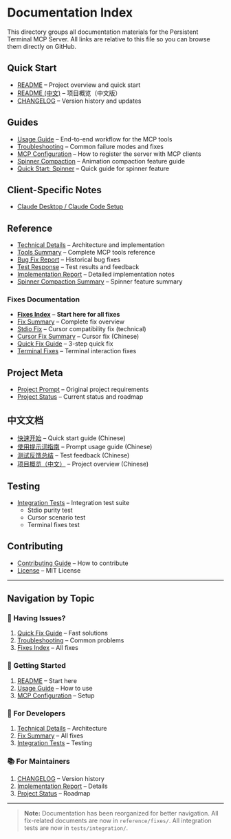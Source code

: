 # Documentation Index

This directory groups all documentation materials for the Persistent Terminal MCP Server.
All links are relative to this file so you can browse them directly on GitHub.

## Quick Start
- [README](../README.md) – Project overview and quick start
- [README (中文)](../README.zh-CN.md) – 项目概览（中文版）
- [CHANGELOG](../CHANGELOG.md) – Version history and updates

## Guides
- [Usage Guide](guides/usage.md) – End-to-end workflow for the MCP tools
- [Troubleshooting](guides/troubleshooting.md) – Common failure modes and fixes
- [MCP Configuration](guides/mcp-config.md) – How to register the server with MCP clients
- [Spinner Compaction](guides/spinner-compaction.md) – Animation compaction feature guide
- [Quick Start: Spinner](guides/quick-start-spinner.md) – Quick guide for spinner feature

## Client-Specific Notes
- [Claude Desktop / Claude Code Setup](clients/claude-code-setup.md)

## Reference
- [Technical Details](reference/technical-details.md) – Architecture and implementation
- [Tools Summary](reference/tools-summary.md) – Complete MCP tools reference
- [Bug Fix Report](reference/bug-fixes.md) – Historical bug fixes
- [Test Response](reference/test-response.md) – Test results and feedback
- [Implementation Report](reference/IMPLEMENTATION_REPORT.md) – Detailed implementation notes
- [Spinner Compaction Summary](reference/SPINNER_COMPACTION_SUMMARY.md) – Spinner feature summary

### Fixes Documentation
- [**Fixes Index**](reference/fixes/README.md) – **Start here for all fixes**
- [Fix Summary](reference/fixes/FIX_SUMMARY.md) – Complete fix overview
- [Stdio Fix](reference/fixes/STDIO_FIX.md) – Cursor compatibility fix (technical)
- [Cursor Fix Summary](reference/fixes/CURSOR_FIX_SUMMARY.md) – Cursor fix (Chinese)
- [Quick Fix Guide](reference/fixes/QUICK_FIX_GUIDE.md) – 3-step quick fix
- [Terminal Fixes](reference/fixes/TERMINAL_FIXES.md) – Terminal interaction fixes

## Project Meta
- [Project Prompt](meta/project-prompt.md) – Original project requirements
- [Project Status](meta/project-status.md) – Current status and roadmap

## 中文文档
- [快速开始](zh/quick-start.md) – Quick start guide (Chinese)
- [使用提示词指南](zh/prompt-usage.md) – Prompt usage guide (Chinese)
- [测试反馈总结](zh/test-feedback.md) – Test feedback (Chinese)
- [项目概览（中文）](../README.zh-CN.md) – Project overview (Chinese)

## Testing
- [Integration Tests](../tests/integration/README.md) – Integration test suite
  - Stdio purity test
  - Cursor scenario test
  - Terminal fixes test

## Contributing
- [Contributing Guide](../CONTRIBUTING.md) – How to contribute
- [License](../LICENSE) – MIT License

---

## Navigation by Topic

### 🚨 Having Issues?
1. [Quick Fix Guide](reference/fixes/QUICK_FIX_GUIDE.md) – Fast solutions
2. [Troubleshooting](guides/troubleshooting.md) – Common problems
3. [Fixes Index](reference/fixes/README.md) – All fixes

### 🎯 Getting Started
1. [README](../README.md) – Start here
2. [Usage Guide](guides/usage.md) – How to use
3. [MCP Configuration](guides/mcp-config.md) – Setup

### 🔧 For Developers
1. [Technical Details](reference/technical-details.md) – Architecture
2. [Fix Summary](reference/fixes/FIX_SUMMARY.md) – All fixes
3. [Integration Tests](../tests/integration/README.md) – Testing

### 📚 For Maintainers
1. [CHANGELOG](../CHANGELOG.md) – Version history
2. [Implementation Report](reference/IMPLEMENTATION_REPORT.md) – Details
3. [Project Status](meta/project-status.md) – Roadmap

---

> **Note:** Documentation has been reorganized for better navigation.
> All fix-related documents are now in `reference/fixes/`.
> All integration tests are now in `tests/integration/`.
